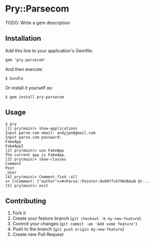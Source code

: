# Pry::Parsecom

TODO: Write a gem description

## Installation

Add this line to your application's Gemfile:

    gem 'pry-parsecom'

And then execute:

    $ bundle

Or install it yourself as:

    $ gem install pry-parsecom

## Usage

    $ pry
    [1] pry(main)> show-applications
    Input parse.com email: andyjpn@gmail.com
    Input parse.com password: 
    FakeApp
    FakeApp2
    [2] pry(main)> use FakeApp
    The current app is FakeApp.
    [3] pry(main)> show-classes
    Comment
    Post
    _User
    [4] pry(main)> Comment.find :all
    => [<Comment: {"author"=>#<Parse::Pointer:0x007fc6796dbba8 @r...
    [5] pry(main)> exit

## Contributing

1. Fork it
2. Create your feature branch (`git checkout -b my-new-feature`)
3. Commit your changes (`git commit -am 'Add some feature'`)
4. Push to the branch (`git push origin my-new-feature`)
5. Create new Pull Request
